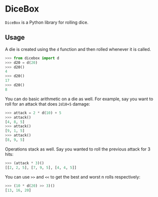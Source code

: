 # DiceBox

`DiceBox` is a Python library for rolling dice.

## Usage

A die is created using the `d` function and then rolled whenever it is called.

```python
>>> from dicebox import d
>>> d20 = d(20)
>>> d20()
4
>>> d20()
17
>>> d20()
8
```

You can do basic arithmetic on a die as well. For example, say you want to roll for an attack that does `2d10+5` damage:

```python
>>> attack = 2 * d(10) + 5
>>> attack()
[4, 8, 5]
>>> attack()
[9, 1, 5]
>>> attack()
[8, 9, 5]
```

Operations stack as well. Say you wanted to roll the previous attack for 3 hits:

```python
>>> (attack * 3)()
[[2, 2, 5], [7, 9, 5], [4, 4, 5]]
```

You can use `>>` and `<<` to get the best and worst n rolls respectively:

```python
>>> (10 * d(20) >> 3)()
[13, 16, 20]
```


